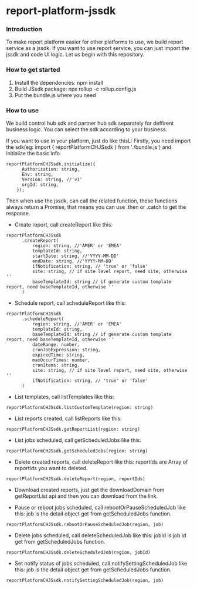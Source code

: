 # report-platform-jssdk

### Introduction
To make report platform easier for other platforms to use, we build report service as a jssdk. If you want to use report service, you can just import the jssdk and code UI logic. Let us begin with this repository.

### How to get started
1. Install the dependencies: npm install
2. Build JSsdk package: npx rollup -c rollup.config.js
3. Put the bundle.js where you need


### How to use
We build control hub sdk and partner hub sdk separately for deffirent business logic. You can select the sdk according to your business.

If you want to use in your platform, just do like thisL:
Firstly, you need import the sdk(eg: import { reportPlatformCHJSsdk } from './bundle.js') and initialize the basic info.
```
reportPlatformCHJSsdk.initialize({
      Authorization: string,
      Env: string,
      Version: string, //'v1'
      orgId: string,
    });
```

Then when use the jssdk, can call the related function, these functions always return a Promise, that means you can use .then or .catch to get the response.
- Create report, call createReport like this:
```
reportPlatformCHJSsdk
      .createReport(
          region: string, //'AMER' or 'EMEA'
          templateId: string, 
          startDate: string, //'YYYY-MM-DD'
          endDate: string, //'YYYY-MM-DD'
          ifNotification: string, // 'true' or 'false'
          site: string, // if site level report, need site, otherwise ''
          baseTemplateId: string // if generate custom template report, need baseTemplateId, otherwise ''
      )
```

- Schedule report, call scheduleReport like this:
```
reportPlatformCHJSsdk
      .scheduleReport(
          region: string, //'AMER' or 'EMEA'
          templateId: string, 
          baseTemplateId: string // if generate custom template report, need baseTemplateId, otherwise ''
          dateRange: number, 
          cronJobExpression: string,
          expiredTime: string,
          maxOccurTimes: number, 
          cronItems: string,
          site: string, // if site level report, need site, otherwise ''
          ifNotification: string, // 'true' or 'false'
      )
```

- List templates, call listTemplates like this:
```
reportPlatformCHJSsdk.listCustomTemplate(region: string)
```

- List reports created, call listReports like this:
```
reportPlatformCHJSsdk.getReportList(region: string)
```

- List jobs scheduled, call getScheduledJobs like this:
```
reportPlatformCHJSsdk.getScheduledJobs(region: string)
```

- Delete created reports, call deleteReport like this:
reportIds are Array of reportIds you want to deleted.
```
reportPlatformCHJSsdk.deleteReport(region, reportIds)
```

- Download created reports, just get the downloadDomain from getReportList api and then you can download from the link.

- Pause or reboot jobs scheduled, call rebootOrPauseScheduledJob like this:
job is the detail object get from getScheduledJobs function.
```
reportPlatformCHJSsdk.rebootOrPauseScheduledJob(region, job)
```

- Delete jobs scheduled, call deleteScheduledJob like this:
jobId is job id get from getScheduledJobs function.
```
reportPlatformCHJSsdk.deleteScheduledJob(region, jobId)
```

- Set notify status of jobs scheduled, call notifySettingScheduledJob like this:
job is the detail object get from getScheduledJobs function.
```
reportPlatformCHJSsdk.notifySettingScheduledJob(region, job)
```
